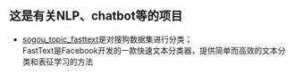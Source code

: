 ## 这是有关NLP、chatbot等的项目
* [sogou_topic_fasttext](https://github.com/anonymous236/tensorflow/tree/master/NLP/sogou_topic_fasttext)是对搜狗数据集进行分类；<br>
  FastText是Facebook开发的一款快速文本分类器，提供简单而高效的文本分类和表征学习的方法
